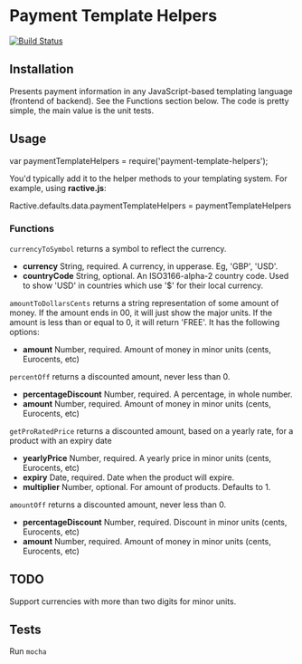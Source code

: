 # Payment Template Helpers

[![Build Status](https://travis-ci.org/mikemaccana/payment-template-helpers.png)](https://travis-ci.org/mikemaccana/payment-template-helpers)

## Installation

Presents payment information in any JavaScript-based templating language (frontend of backend). See the Functions section below. The code is pretty simple, the main value is the unit tests.

## Usage

  var paymentTemplateHelpers = require('payment-template-helpers');

You'd typically add it to the helper methods to your templating system. For example, using __ractive.js__:

  Ractive.defaults.data.paymentTemplateHelpers = paymentTemplateHelpers

### Functions

`currencyToSymbol` returns a symbol to reflect the currency.

- __currency__ String, required. A currency, in upperase. Eg, 'GBP', 'USD'.
- __countryCode__ String, optional. An ISO3166-alpha-2 country code. Used to show 'USD' in countries which use '$' for their local currency.

`amountToDollarsCents` returns a string representation of some amount of money. If the amount ends in 00, it will just show the major units. If the amount is less than or equal to 0, it will return 'FREE'. It has the following options:

 - __amount__ Number, required. Amount of money in minor units (cents, Eurocents, etc)


`percentOff` returns a discounted amount, never less than 0.

 - __percentageDiscount__ Number, required. A percentage, in whole number.
 - __amount__ Number, required. Amount of money in minor units (cents, Eurocents, etc)


`getProRatedPrice` returns a discounted amount, based on a yearly rate, for a product with an expiry date

  - __yearlyPrice__ Number, required. A yearly price in minor units (cents, Eurocents, etc)
  - __expiry__ Date, required. Date when the product will expire.
  - __multiplier__ Number, optional. For amount of products. Defaults to 1.

`amountOff` returns a discounted amount, never less than 0.

 - __percentageDiscount__ Number, required. Discount in minor units (cents, Eurocents, etc)
 - __amount__ Number, required. Amount of money in minor units (cents, Eurocents, etc)

## TODO

Support currencies with more than two digits for minor units.

## Tests

Run `mocha`
